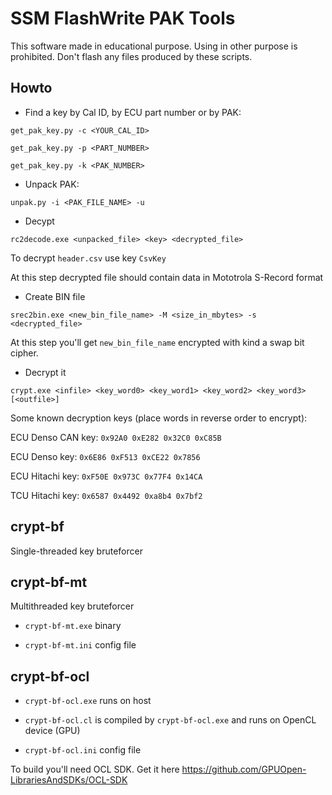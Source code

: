 # SSM FlashWrite PAK Tools

This software made in educational purpose. Using in other purpose is prohibited. Don't flash any files produced by these scripts.

## Howto

* Find a key by Cal ID, by ECU part number or by PAK:

`get_pak_key.py -c <YOUR_CAL_ID>`

`get_pak_key.py -p <PART_NUMBER>`

`get_pak_key.py -k <PAK_NUMBER>`

* Unpack PAK:

`unpak.py -i <PAK_FILE_NAME> -u`

* Decypt

`rc2decode.exe <unpacked_file> <key> <decrypted_file>`

To decrypt `header.csv` use key `CsvKey`

At this step decrypted file should contain data in Mototrola S-Record format

* Create BIN file

`srec2bin.exe <new_bin_file_name> -M <size_in_mbytes> -s <decrypted_file>`

At this step you'll get `new_bin_file_name` encrypted with kind a swap bit cipher.

* Decrypt it

`crypt.exe <infile> <key_word0> <key_word1> <key_word2> <key_word3> [<outfile>]`

Some known decryption keys (place words in reverse order to encrypt):

ECU Denso CAN key: `0x92A0 0xE282 0x32C0 0xC85B`

ECU Denso key: `0x6E86 0xF513 0xCE22 0x7856`

ECU Hitachi key: `0xF50E 0x973C 0x77F4 0x14CA`

TCU Hitachi key: `0x6587 0x4492 0xa8b4 0x7bf2`

## crypt-bf

Single-threaded key bruteforcer

## crypt-bf-mt

Multithreaded key bruteforcer

* `crypt-bf-mt.exe` binary

* `crypt-bf-mt.ini` config file

## crypt-bf-ocl

* `crypt-bf-ocl.exe` runs on host

* `crypt-bf-ocl.cl` is compiled by `crypt-bf-ocl.exe` and runs on OpenCL device (GPU)

* `crypt-bf-ocl.ini` config file

To build you'll need OCL SDK. Get it here https://github.com/GPUOpen-LibrariesAndSDKs/OCL-SDK
